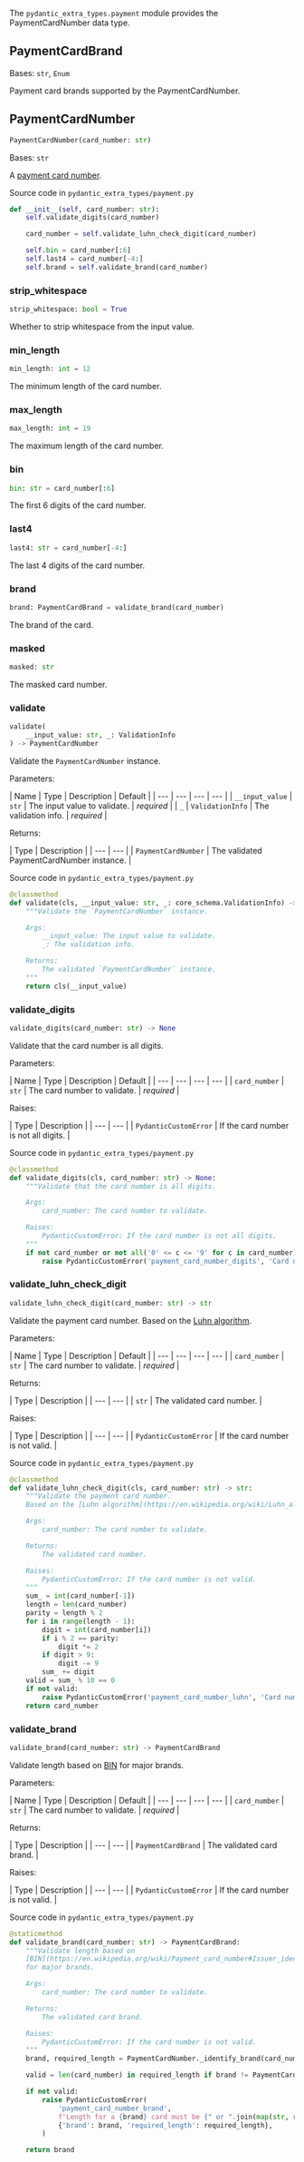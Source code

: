 The `pydantic_extra_types.payment` module provides the PaymentCardNumber data type.

## PaymentCardBrand

Bases: `str`, `Enum`

Payment card brands supported by the PaymentCardNumber.

## PaymentCardNumber

```python
PaymentCardNumber(card_number: str)

```

Bases: `str`

A [payment card number](https://en.wikipedia.org/wiki/Payment_card_number).

Source code in `pydantic_extra_types/payment.py`

```python
def __init__(self, card_number: str):
    self.validate_digits(card_number)

    card_number = self.validate_luhn_check_digit(card_number)

    self.bin = card_number[:6]
    self.last4 = card_number[-4:]
    self.brand = self.validate_brand(card_number)

```

### strip_whitespace

```python
strip_whitespace: bool = True

```

Whether to strip whitespace from the input value.

### min_length

```python
min_length: int = 12

```

The minimum length of the card number.

### max_length

```python
max_length: int = 19

```

The maximum length of the card number.

### bin

```python
bin: str = card_number[:6]

```

The first 6 digits of the card number.

### last4

```python
last4: str = card_number[-4:]

```

The last 4 digits of the card number.

### brand

```python
brand: PaymentCardBrand = validate_brand(card_number)

```

The brand of the card.

### masked

```python
masked: str

```

The masked card number.

### validate

```python
validate(
    __input_value: str, _: ValidationInfo
) -> PaymentCardNumber

```

Validate the `PaymentCardNumber` instance.

Parameters:

| Name | Type | Description | Default | | --- | --- | --- | --- | | `__input_value` | `str` | The input value to validate. | *required* | | `_` | `ValidationInfo` | The validation info. | *required* |

Returns:

| Type | Description | | --- | --- | | `PaymentCardNumber` | The validated PaymentCardNumber instance. |

Source code in `pydantic_extra_types/payment.py`

```python
@classmethod
def validate(cls, __input_value: str, _: core_schema.ValidationInfo) -> PaymentCardNumber:
    """Validate the `PaymentCardNumber` instance.

    Args:
        __input_value: The input value to validate.
        _: The validation info.

    Returns:
        The validated `PaymentCardNumber` instance.
    """
    return cls(__input_value)

```

### validate_digits

```python
validate_digits(card_number: str) -> None

```

Validate that the card number is all digits.

Parameters:

| Name | Type | Description | Default | | --- | --- | --- | --- | | `card_number` | `str` | The card number to validate. | *required* |

Raises:

| Type | Description | | --- | --- | | `PydanticCustomError` | If the card number is not all digits. |

Source code in `pydantic_extra_types/payment.py`

```python
@classmethod
def validate_digits(cls, card_number: str) -> None:
    """Validate that the card number is all digits.

    Args:
        card_number: The card number to validate.

    Raises:
        PydanticCustomError: If the card number is not all digits.
    """
    if not card_number or not all('0' <= c <= '9' for c in card_number):
        raise PydanticCustomError('payment_card_number_digits', 'Card number is not all digits')

```

### validate_luhn_check_digit

```python
validate_luhn_check_digit(card_number: str) -> str

```

Validate the payment card number. Based on the [Luhn algorithm](https://en.wikipedia.org/wiki/Luhn_algorithm).

Parameters:

| Name | Type | Description | Default | | --- | --- | --- | --- | | `card_number` | `str` | The card number to validate. | *required* |

Returns:

| Type | Description | | --- | --- | | `str` | The validated card number. |

Raises:

| Type | Description | | --- | --- | | `PydanticCustomError` | If the card number is not valid. |

Source code in `pydantic_extra_types/payment.py`

```python
@classmethod
def validate_luhn_check_digit(cls, card_number: str) -> str:
    """Validate the payment card number.
    Based on the [Luhn algorithm](https://en.wikipedia.org/wiki/Luhn_algorithm).

    Args:
        card_number: The card number to validate.

    Returns:
        The validated card number.

    Raises:
        PydanticCustomError: If the card number is not valid.
    """
    sum_ = int(card_number[-1])
    length = len(card_number)
    parity = length % 2
    for i in range(length - 1):
        digit = int(card_number[i])
        if i % 2 == parity:
            digit *= 2
        if digit > 9:
            digit -= 9
        sum_ += digit
    valid = sum_ % 10 == 0
    if not valid:
        raise PydanticCustomError('payment_card_number_luhn', 'Card number is not luhn valid')
    return card_number

```

### validate_brand

```python
validate_brand(card_number: str) -> PaymentCardBrand

```

Validate length based on [BIN](<https://en.wikipedia.org/wiki/Payment_card_number#Issuer_identification_number_(IIN)>) for major brands.

Parameters:

| Name | Type | Description | Default | | --- | --- | --- | --- | | `card_number` | `str` | The card number to validate. | *required* |

Returns:

| Type | Description | | --- | --- | | `PaymentCardBrand` | The validated card brand. |

Raises:

| Type | Description | | --- | --- | | `PydanticCustomError` | If the card number is not valid. |

Source code in `pydantic_extra_types/payment.py`

```python
@staticmethod
def validate_brand(card_number: str) -> PaymentCardBrand:
    """Validate length based on
    [BIN](https://en.wikipedia.org/wiki/Payment_card_number#Issuer_identification_number_(IIN))
    for major brands.

    Args:
        card_number: The card number to validate.

    Returns:
        The validated card brand.

    Raises:
        PydanticCustomError: If the card number is not valid.
    """
    brand, required_length = PaymentCardNumber._identify_brand(card_number)

    valid = len(card_number) in required_length if brand != PaymentCardBrand.other else True

    if not valid:
        raise PydanticCustomError(
            'payment_card_number_brand',
            f'Length for a {brand} card must be {" or ".join(map(str, required_length))}',
            {'brand': brand, 'required_length': required_length},
        )

    return brand

```
